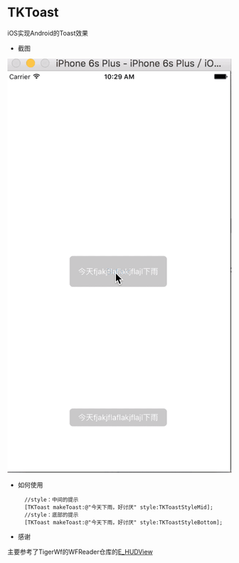 # TKToast
iOS实现Android的Toast效果
* 截图

![](https://github.com/TongKai/TKToast/blob/master/screen.gif)

* 如何使用
	
	
		//style：中间的提示
		[TKToast makeToast:@"今天下雨，好讨厌" style:TKToastStyleMid];
    	//style：底部的提示
    	[TKToast makeToast:@"今天下雨，好讨厌" style:TKToastStyleBottom];


* 感谢

主要参考了TigerWf的WFReader仓库的[E_HUDView](https://github.com/TigerWf/WFReader/blob/master/WFReader/EReader/View/E_HUDView.m)
